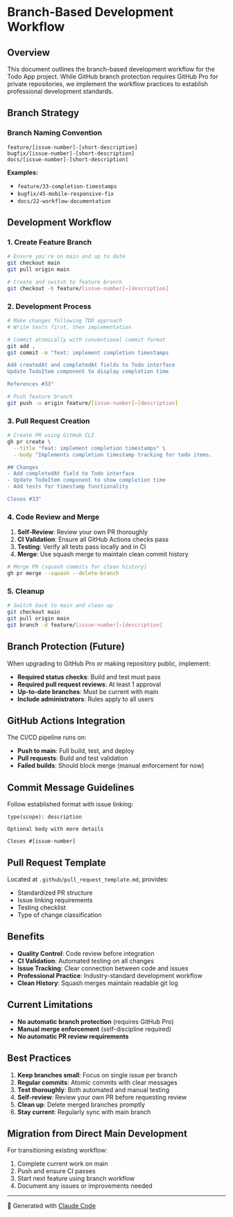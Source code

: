 # Branch-Based Development Workflow

## Overview

This document outlines the branch-based development workflow for the Todo App project. While GitHub branch protection
requires GitHub Pro for private repositories, we implement the workflow practices to establish professional development
standards.

## Branch Strategy

### Branch Naming Convention

```text
feature/[issue-number]-[short-description]
bugfix/[issue-number]-[short-description]
docs/[issue-number]-[short-description]
```

**Examples:**

- `feature/33-completion-timestamps`
- `bugfix/45-mobile-responsive-fix`
- `docs/22-workflow-documentation`

## Development Workflow

### 1. Create Feature Branch

```bash
# Ensure you're on main and up to date
git checkout main
git pull origin main

# Create and switch to feature branch
git checkout -b feature/[issue-number]-[description]
```

### 2. Development Process

```bash
# Make changes following TDD approach
# Write tests first, then implementation

# Commit atomically with conventional commit format
git add .
git commit -m "feat: implement completion timestamps

Add createdAt and completedAt fields to Todo interface
Update TodoItem component to display completion time

References #33"

# Push feature branch
git push -u origin feature/[issue-number]-[description]
```

### 3. Pull Request Creation

```bash
# Create PR using GitHub CLI
gh pr create \
  --title "feat: implement completion timestamps" \
  --body "Implements completion timestamp tracking for todo items.

## Changes
- Add completedAt field to Todo interface
- Update TodoItem component to show completion time
- Add tests for timestamp functionality

Closes #33"
```

### 4. Code Review and Merge

1. **Self-Review**: Review your own PR thoroughly
2. **CI Validation**: Ensure all GitHub Actions checks pass
3. **Testing**: Verify all tests pass locally and in CI
4. **Merge**: Use squash merge to maintain clean commit history

```bash
# Merge PR (squash commits for clean history)
gh pr merge --squash --delete-branch
```

### 5. Cleanup

```bash
# Switch back to main and clean up
git checkout main
git pull origin main
git branch -d feature/[issue-number]-[description]
```

## Branch Protection (Future)

When upgrading to GitHub Pro or making repository public, implement:

- **Required status checks**: Build and test must pass
- **Required pull request reviews**: At least 1 approval
- **Up-to-date branches**: Must be current with main
- **Include administrators**: Rules apply to all users

## GitHub Actions Integration

The CI/CD pipeline runs on:

- **Push to main**: Full build, test, and deploy
- **Pull requests**: Build and test validation
- **Failed builds**: Should block merge (manual enforcement for now)

## Commit Message Guidelines

Follow established format with issue linking:

```text
type(scope): description

Optional body with more details

Closes #[issue-number]
```

## Pull Request Template

Located at `.github/pull_request_template.md`, provides:

- Standardized PR structure
- Issue linking requirements
- Testing checklist
- Type of change classification

## Benefits

- **Quality Control**: Code review before integration
- **CI Validation**: Automated testing on all changes
- **Issue Tracking**: Clear connection between code and issues
- **Professional Practice**: Industry-standard development workflow
- **Clean History**: Squash merges maintain readable git log

## Current Limitations

- **No automatic branch protection** (requires GitHub Pro)
- **Manual merge enforcement** (self-discipline required)
- **No automatic PR review requirements**

## Best Practices

1. **Keep branches small**: Focus on single issue per branch
2. **Regular commits**: Atomic commits with clear messages
3. **Test thoroughly**: Both automated and manual testing
4. **Self-review**: Review your own PR before requesting review
5. **Clean up**: Delete merged branches promptly
6. **Stay current**: Regularly sync with main branch

## Migration from Direct Main Development

For transitioning existing workflow:

1. Complete current work on main
2. Push and ensure CI passes
3. Start next feature using branch workflow
4. Document any issues or improvements needed

---

🤖 Generated with [Claude Code](https://claude.ai/code)
